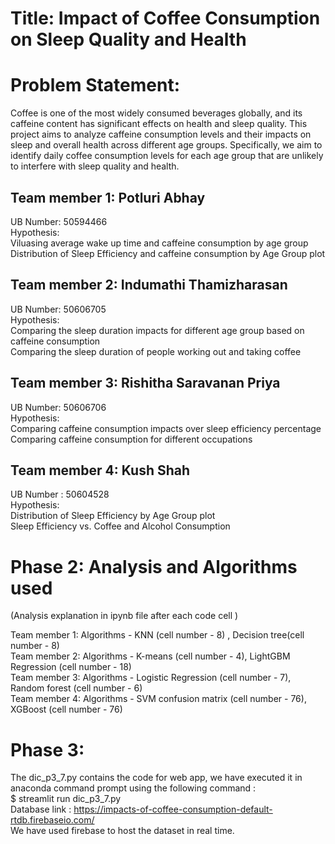 # Title: Impact of Coffee Consumption on Sleep Quality and Health

# Problem Statement:
Coffee is one of the most widely consumed beverages globally, and its caffeine content has significant effects on health and sleep quality. This project aims to analyze caffeine consumption levels and their impacts on sleep and overall health across different age groups. Specifically, we aim to identify daily coffee consumption levels for each age group that are unlikely to interfere with sleep quality and health.

## Team member 1: Potluri Abhay
UB Number: 50594466<br>
Hypothesis:<br>
Viluasing average wake up time and caffeine consumption by age group<br>
Distribution of Sleep Efficiency and caffeine consumption by Age Group plot <br>


## Team member 2: Indumathi Thamizharasan
UB Number: 50606705 <br>
Hypothesis:<br>
Comparing the sleep duration impacts for different age group based on caffeine consumption<br>
Comparing the sleep duration of people working out and taking coffee<br>

## Team member 3: Rishitha Saravanan Priya
UB Number: 50606706<br>
Hypothesis:<br>
Comparing caffeine consumption impacts over sleep efficiency percentage<br>
Comparing caffeine consumption for different occupations<br>

## Team member 4: Kush Shah
UB Number : 50604528<br>
Hypothesis:<br>
Distribution of Sleep Efficiency by Age Group plot<br>
Sleep Efficiency vs. Coffee and Alcohol Consumption<br>

# Phase 2: Analysis and Algorithms used

(Analysis explanation in ipynb file after each code cell )<br>

Team member 1: Algorithms - KNN (cell number - 8) , Decision tree(cell number - 8)<br>
Team member 2: Algorithms - K-means (cell number - 4), LightGBM Regression (cell number - 18)<br>
Team member 3: Algorithms - Logistic Regression (cell number - 7), Random forest (cell number - 6)<br>
Team member 4: Algorithms - SVM confusion matrix (cell number - 76), XGBoost (cell number - 76)<br>

# Phase 3:

The dic_p3_7.py contains the code for web app, we have executed it in anaconda command prompt using the following command : <br>
$ streamlit run dic_p3_7.py<br>
Database link : https://impacts-of-coffee-consumption-default-rtdb.firebaseio.com/<br>
We have used firebase to host the dataset in real time.
